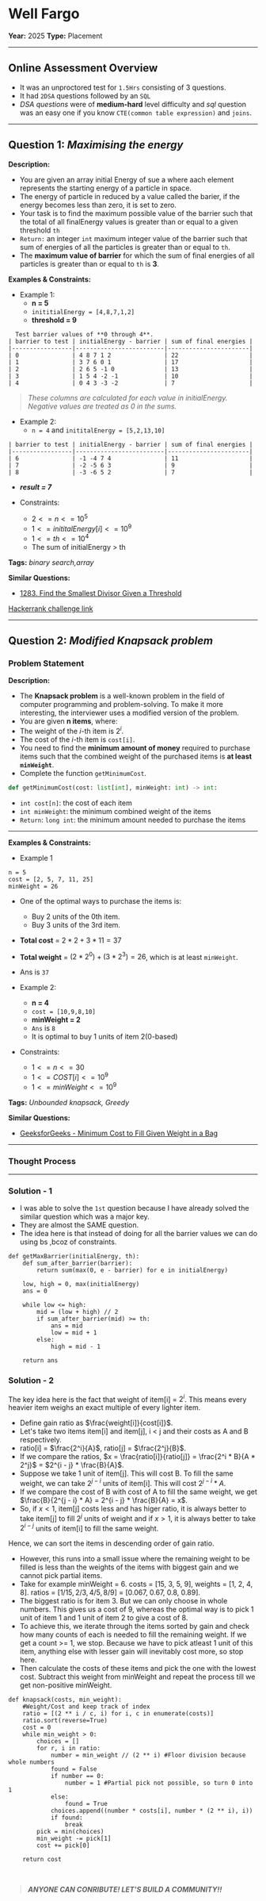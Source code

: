 
# Well Fargo

**Year:** 2025
**Type:** Placement  

---

## Online Assessment Overview  
- It was an unproctored test for `1.5Hrs` consisting of 3 questions.
- It had `2DSA` questions followed by an `SQL`
- *DSA questions* were of **medium-hard** level difficulty and *sql* question was an easy one if you know `CTE(common table expression)` and `joins`.

---

## Question 1: *Maximising the energy*  
**Description:**  
- You are given an array initial Energy of sue a where aach element represents the starting energy of a particle in space. 
- The energy of particle in reduced by a value called the barier, if the energy becomes less than zero, it is set to zero.
- Your task is to find the maximum possible value of the barrier such that the total of all finalEnergy values is greater than or equal to a given threshold `th`
- `Return:` an integer `int` maximum integer value of the barrier such that sum of energies of all the particles is greater than or equal to `th`.
- The **maximum value of barrier** for which the sum of final energies of all particles is greater than or equal to `th` is **3**.
  
**Examples & Constraints:**  
- Example 1:
  - **n = 5**
  - `inititialEnergy = [4,8,7,1,2]`
  - **threshold = 9** 

```
  Test barrier values of **0 through 4**.
| barrier to test | initialEnergy - barrier | sum of final energies |
|-----------------|-------------------------|-----------------------|
| 0               | 4 8 7 1 2               | 22                    |
| 1               | 3 7 6 0 1               | 17                    |
| 2               | 2 6 5 -1 0              | 13                    |
| 3               | 1 5 4 -2 -1             | 10                    |
| 4               | 0 4 3 -3 -2             | 7                     |
```
> *These columns are calculated for each value in initialEnergy.  
> Negative values are treated as 0 in the sums.*


- Example 2:
    - `n = 4` and `inititalEnergy = [5,2,13,10]`
```
| barrier to test | initialEnergy - barrier | sum of final energies |
|-----------------|-------------------------|-----------------------|
| 6               | -1 -4 7 4               | 11                    |
| 7               | -2 -5 6 3               | 9                     |
| 8               | -3 -6 5 2               | 7                     | 
```
 - ***result = 7***

- Constraints:
    - $2<=n<=10^5$
    - $1<=inititalEnergy[i]<=10^9$
    - $1<=th<=10^4$
    - The sum of initialEnergy > th

**Tags:**  *binary search,array*

**Similar Questions:**  
- [1283. Find the Smallest Divisor Given a Threshold](https://leetcode.com/problems/find-the-smallest-divisor-given-a-threshold/description/)

[Hackerrank challenge link](https://www.hackerrank.com/contests/placement-questions-mit/challenges/maximize-energy-1)

---

## Question 2: *Modified Knapsack problem*  

### Problem Statement

**Description:**  
- The **Knapsack problem** is a well-known problem in the field of computer programming and problem-solving. To make it more interesting, the interviewer uses a modified version of the problem.
- You are given **n items**, where:
- The weight of the *i*-th item is $2^i$.
- The cost of the *i*-th item is `cost[i]`.
- You need to find the **minimum amount of money** required to purchase items such that the combined weight of the purchased items is **at least `minWeight`**.
- Complete the function `getMinimumCost`.
```python
def getMinimumCost(cost: list[int], minWeight: int) -> int:
```
- `int cost[n]`: the cost of each item
- `int minWeight`: the minimum combined weight of the items
- `Return`: `long int`: the minimum amount needed to purchase the items

---


**Examples & Constraints:**  

- Example 1
```
n = 5
cost = [2, 5, 7, 11, 25]
minWeight = 26
```

 - One of the optimal ways to purchase the items is:
     - Buy 2 units of the 0th item.
     - Buy 3 units of the 3rd item.

 - **Total cost** = $2 * 2 + 3 * 11 = 37$
 - **Total weight** = $(2 * 2^0) + (3 * 2^3) = 26$, which is at least `minWeight`.
 - Ans is `37` 


- Example 2:
  - **n = 4**
  - `cost = [10,9,8,10]`
  - **minWeight = 2** 
  - `Ans` is `8`
  - It is optimal to buy 1 units of item 2(0-based)


- Constraints:
    - $1<=n<=30$
    - $1<=COST[i]<=10^9$
    - $1<=minWeight<=10^9$


**Tags:**  *Unbounded knapsack, Greedy*

**Similar Questions:**  
- [GeeksforGeeks - Minimum Cost to Fill Given Weight in a Bag](https://www.geeksforgeeks.org/problems/minimum-cost-to-fill-given-weight-in-a-bag1956/1)

---


### Thought Process  

---

### Solution - 1

- I was able to solve the `1st` question because I have already solved the similar question which was a major key.
- They are almost the SAME question.
- The idea here is that instead of doing for all the barrier values we can do using bs ,bcoz of constraints.

```
def getMaxBarrier(initialEnergy, th):
    def sum_after_barrier(barrier):
        return sum(max(0, e - barrier) for e in initialEnergy)
    
    low, high = 0, max(initialEnergy)
    ans = 0
    
    while low <= high:
        mid = (low + high) // 2
        if sum_after_barrier(mid) >= th:
            ans = mid      
            low = mid + 1
        else:
            high = mid - 1    
    
    return ans
```
### Solution - 2

The key idea here is the fact that weight of item[i] = $2^i$. This means every heavier item weighs an exact multiple of every lighter item.
- Define gain ratio as $\frac{weight[i]}{cost[i]}$.
- Let's take two items item[i] and item[j], i < j and their costs as A and B respectively.
- ratio[i] = $\frac{2^i}{A}$, ratio[j] = $\frac{2^j}{B}$.
- If we compare the ratios, $x = \frac{ratio[i]}{ratio[j]} = \frac{2^i * B}{A * 2^j}$ = $2^{i - j} * \frac{B}{A}$.
- Suppose we take 1 unit of item[j]. This will cost B. To fill the same weight, we can take $2^{j - i}$ units of item[i]. This will cost $2^{j - i} * A$.
- If we compare the cost of B with cost of A to fill the same weight, we get $\frac{B}{2^{j - i} * A} = 2^{i - j} * \frac{B}{A} = x$.
- So, if $x < 1$, item[j] costs less and has higer ratio, it is always better to take item[j] to fill $2^j$ units of weight and if $x > 1$, it is always better to take $2^{i - j}$ units of item[i] to fill the same weight.

Hence, we can sort the items in descending order of gain ratio.

- However, this runs into a small issue where the remaining weight to be filled is less than the weights of the items with biggest gain and we cannot pick partial items. 
- Take for example minWeight = 6. costs = [15, 3, 5, 9], weights = [1, 2, 4, 8].
ratios = $[1/15, 2/3, 4/5, 8/9]$ = [0.067, 0.67, 0.8, 0.89].
- The biggest ratio is for item 3. But we can only choose in whole numbers. This gives us a cost of 9, whereas the optimal way is to pick 1 unit of item 1 and 1 unit of item 2 to give a cost of 8.
- To achieve this, we iterate through the items sorted by gain and check how many counts of each is needed to fill the remaining weight. If we get a count >= 1, we stop. Because we have to pick atleast 1 unit of this item, anything else with lesser gain will inevitably cost more, so stop here.
- Then calculate the costs of these items and pick the one with the lowest cost. Subtract this weight from minWeight and repeat the process till we get non-positive minWeight.


```
def knapsack(costs, min_weight):
    #Weight/Cost and keep track of index
    ratio = [(2 ** i / c, i) for i, c in enumerate(costs)] 
    ratio.sort(reverse=True)
    cost = 0
    while min_weight > 0:
        choices = []
        for r, i in ratio:
            number = min_weight // (2 ** i) #Floor division because whole numbers
            found = False
            if number == 0:
                number = 1 #Partial pick not possible, so turn 0 into 1
            else:
                found = True
            choices.append((number * costs[i], number * (2 ** i), i))
            if found:
                break
        pick = min(choices)
        min_weight -= pick[1]
        cost += pick[0]

    return cost
```

<br>

> ***ANYONE CAN CONRIBUTE! LET'S BUILD A COMMUNITY!!***
